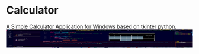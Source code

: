 # Calculator
A Simple Calculator Application for Windows based on tkinter python.
<img src="Screenshot (11).png" width="600" height="50">
